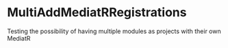 # MultiAddMediatRRegistrations

Testing the possibility of having multiple modules as projects with their own MediatR